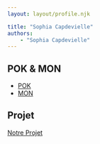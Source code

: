 ```yaml
---
layout: layout/profile.njk

title: "Sophia Capdevielle"
authors:
    - "Sophia Capdevielle"
---
```



## POK & MON

- [POK](./pok)
- [MON](./mon)

## Projet

[Notre Projet](../../20XX-20YY/_projets/notre-projet)

